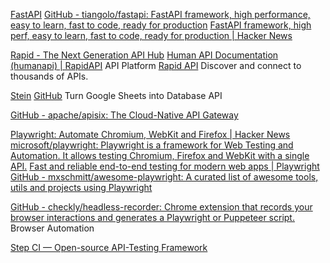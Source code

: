 
[FastAPI](https://fastapi.tiangolo.com/)
[GitHub - tiangolo/fastapi: FastAPI framework, high performance, easy to learn, fast to code, ready for production](https://github.com/tiangolo/fastapi)
[FastAPI framework, high perf, easy to learn, fast to code, ready for production | Hacker News](https://news.ycombinator.com/item?id=25990702)


[Rapid - The Next Generation API Hub](https://rapidapi.com/)
[Human API Documentation (humanapi) | RapidAPI](https://rapidapi.com/humanapi/api/human)
API Platform
[Rapid API](https://rapidapi.com/hub)
Discover and connect to thousands of APIs.

[Stein](https://steinhq.com/)
[GitHub](https://github.com/SteinHQ)
Turn Google Sheets into Database API

[GitHub - apache/apisix: The Cloud-Native API Gateway](https://github.com/apache/apisix)

[Playwright: Automate Chromium, WebKit and Firefox | Hacker News](https://news.ycombinator.com/item?id=30083042)
[microsoft/playwright: Playwright is a framework for Web Testing and Automation. It allows testing Chromium, Firefox and WebKit with a single API.](https://github.com/microsoft/playwright)
[Fast and reliable end-to-end testing for modern web apps | Playwright](https://playwright.dev/)
[GitHub - mxschmitt/awesome-playwright: A curated list of awesome tools, utils and projects using Playwright](https://github.com/mxschmitt/awesome-playwright)

[GitHub - checkly/headless-recorder: Chrome extension that records your browser interactions and generates a Playwright or Puppeteer script.](https://github.com/checkly/headless-recorder)
Browser Automation

[Step CI — Open-source API-Testing Framework](https://stepci.com/)

